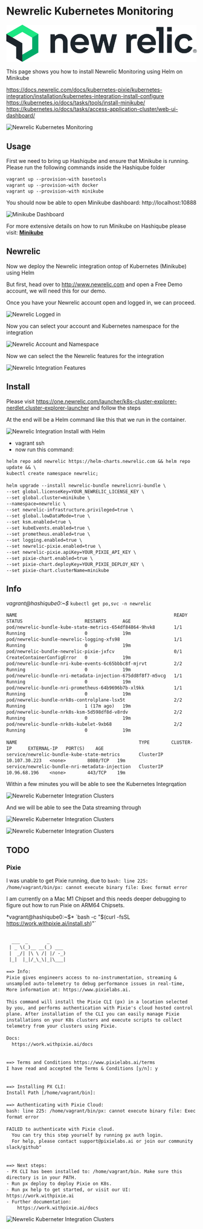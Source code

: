 # Newrelic Kubernetes Monitoring

![Newrelic Logo](images/newrelic-logo.png?raw=true "Newrelic Logo")

This page shows you how to install Newrelic Monitoring using Helm on Minikube

https://docs.newrelic.com/docs/kubernetes-pixie/kubernetes-integration/installation/kubernetes-integration-install-configure
https://kubernetes.io/docs/tasks/tools/install-minikube/
https://kubernetes.io/docs/tasks/access-application-cluster/web-ui-dashboard/

![Newrelic Kubernetes Monitoring](images/newrelic-kubernetes-monitoring.png?raw=true "Newrelic Kubernetes Monitoring")

## Usage

First we need to bring up Hashiqube and ensure that Minikube is running. Please run the following commands inside the Hashiqube folder

```shell
vagrant up --provision-with basetools
vagrant up --provision-with docker
vagrant up --provision-with minikube
```

You should now be able to open Minikube dashboard: http://localhost:10888

![Minikube Dashboard](images/minikube.png?raw=true "Minikube Dashboard")

For more extensive details on how to run Minikube on Hashiqube please visit: [__Minikube__](minikube/#minikube)

## Newrelic

Now we deploy the Newrelic integration ontop of Kubernetes (Minikube) using Helm

But first, head over to http://www.newrelic.com and open a Free Demo account, we will need this for our demo. 

Once you have your Newrelic account open and logged in, we can proceed. 

![Newrelic Logged in](images/01-newrelic-logged-in.png?raw=true "Newrelic Logged in")

Now you can select your account and Kubernetes namespace for the integration

![Newrelic Account and Namespace](images/02-newrelic-select-account-and-namespace.png?raw=true "Newrelic Account and Namespace")

Now we can select the the Newrelic features for the integration

![Newrelic Integration Features](images/03-newrelic-features.png?raw=true "Newrelic Integration Features")

## Install

Please visit https://one.newrelic.com/launcher/k8s-cluster-explorer-nerdlet.cluster-explorer-launcher and follow the steps

At the end will be a Helm command like this that we run in the container. 

![Newrelic Integration Install with Helm](images/04-newrelic-install-with-helm.png?raw=true "Newrelic Integration Install with Helm")

- vagrant ssh 
- now run this command:
```shell
helm repo add newrelic https://helm-charts.newrelic.com && helm repo update && \
kubectl create namespace newrelic; 

helm upgrade --install newrelic-bundle newrelicnri-bundle \
--set global.licenseKey=YOUR_NEWRELIC_LICENSE_KEY \
--set global.cluster=minikube \
--namespace=newrelic \
--set newrelic-infrastructure.privileged=true \
--set global.lowDataMode=true \
--set ksm.enabled=true \
--set kubeEvents.enabled=true \
--set prometheus.enabled=true \
--set logging.enabled=true \
--set newrelic-pixie.enabled=true \
--set newrelic-pixie.apiKey=YOUR_PIXIE_API_KEY \
--set pixie-chart.enabled=true \
--set pixie-chart.deployKey=YOUR_PIXIE_DEPLOY_KEY \
--set pixie-chart.clusterName=minikube
```

## Info

*vagrant@hashiqube0:~$* `kubectl get po,svc -n newrelic`

```shell
NAME                                                          READY   STATUS                       RESTARTS      AGE
pod/newrelic-bundle-kube-state-metrics-654df84864-9hvk8       1/1     Running                      0             19m
pod/newrelic-bundle-newrelic-logging-xfs98                    1/1     Running                      0             19m
pod/newrelic-bundle-newrelic-pixie-jxfcv                      0/1     CreateContainerConfigError   0             19m
pod/newrelic-bundle-nri-kube-events-6c65bbbc8f-mjrvt          2/2     Running                      0             19m
pod/newrelic-bundle-nri-metadata-injection-675dd8f8f7-m5vcg   1/1     Running                      0             19m
pod/newrelic-bundle-nri-prometheus-64b9696b7b-xl9kk           1/1     Running                      0             19m
pod/newrelic-bundle-nrk8s-controlplane-lsx5t                  2/2     Running                      1 (17m ago)   19m
pod/newrelic-bundle-nrk8s-ksm-5d598df8d-v8rdv                 2/2     Running                      0             19m
pod/newrelic-bundle-nrk8s-kubelet-9xb68                       2/2     Running                      0             19m

NAME                                             TYPE        CLUSTER-IP      EXTERNAL-IP   PORT(S)    AGE
service/newrelic-bundle-kube-state-metrics       ClusterIP   10.107.30.223   <none>        8080/TCP   19m
service/newrelic-bundle-nri-metadata-injection   ClusterIP   10.96.68.196    <none>        443/TCP    19m
```

Within a few minutes you will be able to see the Kubernetes Integrqation 

![Newrelic Kuberneter Integration Clusters](images/05-newrelic-kuibernetes-clusters.png?raw=true "Newrelic Kuberneter Integration Clusters")

And we will be able to see the Data streaming through

![Newrelic Kuberneter Integration Clusters](images/06-newrelic-summary-01.png?raw=true "Newrelic Kuberneter Integration Clusters")

![Newrelic Kuberneter Integration Clusters](images/06-newrelic-summary-02.png?raw=true "Newrelic Kuberneter Integration Clusters")

## TODO

### Pixie
I was unable to get Pixie running, due to `bash: line 225: /home/vagrant/bin/px: cannot execute binary file: Exec format error`

I am currently on a Mac M1 Chipset and this needs deeper debugging to figure out how to run Pixie on ARM64 Chipsets.

*vagrant@hashiqube0:~$* `bash -c "$(curl -fsSL https://work.withpixie.ai/install.sh)"`

```shell

  ___  _       _
 | _ \(_)__ __(_) ___
 |  _/| |\ \ /| |/ -_)
 |_|  |_|/_\_\|_|\___|

==> Info:
Pixie gives engineers access to no-instrumentation, streaming &
unsampled auto-telemetry to debug performance issues in real-time,
More information at: https://www.pixielabs.ai.

This command will install the Pixie CLI (px) in a location selected
by you, and performs authentication with Pixie's cloud hosted control
plane. After installation of the CLI you can easily manage Pixie
installations on your K8s clusters and execute scripts to collect
telemetry from your clusters using Pixie.

Docs:
  https://work.withpixie.ai/docs


==> Terms and Conditions https://www.pixielabs.ai/terms
I have read and accepted the Terms & Conditions [y/n]: y


==> Installing PX CLI:
Install Path [/home/vagrant/bin]: 

==> Authenticating with Pixie Cloud:
bash: line 225: /home/vagrant/bin/px: cannot execute binary file: Exec format error

FAILED to authenticate with Pixie cloud. 
  You can try this step yourself by running px auth login.
  For help, please contact support@pixielabs.ai or join our community slack/github"


==> Next steps:
- PX CLI has been installed to: /home/vagrant/bin. Make sure this directory is in your PATH.
- Run px deploy to deploy Pixie on K8s.
- Run px help to get started, or visit our UI: https://work.withpixie.ai
- Further documentation:
    https://work.withpixie.ai/docs
```

![Newrelic Kuberneter Integration Clusters](images/07-newrelic-pixie.png?raw=true "Newrelic Kuberneter Integration Clusters")
